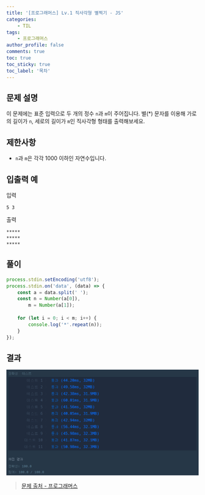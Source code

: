 ```yaml
---
title: '[프로그래머스] Lv.1 직사각형 별찍기 - JS'
categories:
    - TIL
tags:
    - 프로그래머스
author_profile: false
comments: true
toc: true
toc_sticky: true
toc_label: '목차'
---
```


## 문제 설명

이 문제에는 표준 입력으로 두 개의 정수 `n`과 `m`이 주어집니다.
별(\*) 문자를 이용해 가로의 길이가 `n`, 세로의 길이가 `m`인 직사각형 형태를 출력해보세요.

## 제한사항

-   `n`과 `m`은 각각 1000 이하인 자연수입니다.

## 입출력 예

입력

```
5 3
```

출력

```
*****
*****
*****
```

## 풀이

```javascript
process.stdin.setEncoding('utf8');
process.stdin.on('data', (data) => {
    const a = data.split(' ');
    const n = Number(a[0]),
        m = Number(a[1]);

    for (let i = 0; i < m; i++) {
        console.log('*'.repeat(n));
    }
});
```

## 결과

![result](/assets/images/2023/08/24/algorithm-31-result.png)

> [문제 출처 - 프로그래머스](https://school.programmers.co.kr/learn/courses/30/lessons/12969)
